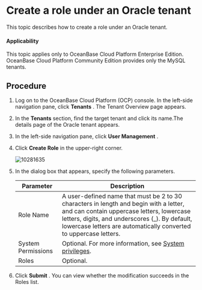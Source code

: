 Create a role under an Oracle tenant
=========================================================

This topic describes how to create a role under an Oracle tenant.

<main id="notice" type='notice'>
<h4>Applicability</h4>
<p>This topic applies only to OceanBase Cloud Platform Enterprise Edition. OceanBase Cloud Platform Community Edition provides only the MySQL tenants. </p>
</main>

Procedure
------------------------------

1. Log on to the OceanBase Cloud Platform (OCP) console. In the left-side navigation pane, click **Tenants** . The Tenant Overview page appears.

2. In the **Tenants** section, find the target tenant and click its name.The details page of the Oracle tenant appears.

3. In the left-side navigation pane, click **User Management** .

4. Click **Create Role** in the upper-right corner.

   ![10281635](https://help-static-aliyun-doc.aliyuncs.com/assets/img/en-US/1504306461/p345451.png)

5. In the dialog box that appears, specify the following parameters.

   |     Parameter      |                                                                                                                        Description                                                                                                                        |
   |--------------------|-----------------------------------------------------------------------------------------------------------------------------------------------------------------------------------------------------------------------------------------------------------|
   | Role Name          | A user-defined name that must be 2 to 30 characters in length and begin with a letter, and can contain uppercase letters, lowercase letters, digits, and underscores (_). By default, lowercase letters are automatically converted to uppercase letters. |
   | System Permissions | Optional. For more information, see [System privileges](../300.system-privileges-in-a-mysql-tenant.md).                                                                                                                                                     |
   | Roles              | Optional.                                                                                                                                                                                                                                                 |

6. Click **Submit** . You can view whether the modification succeeds in the Roles list.
